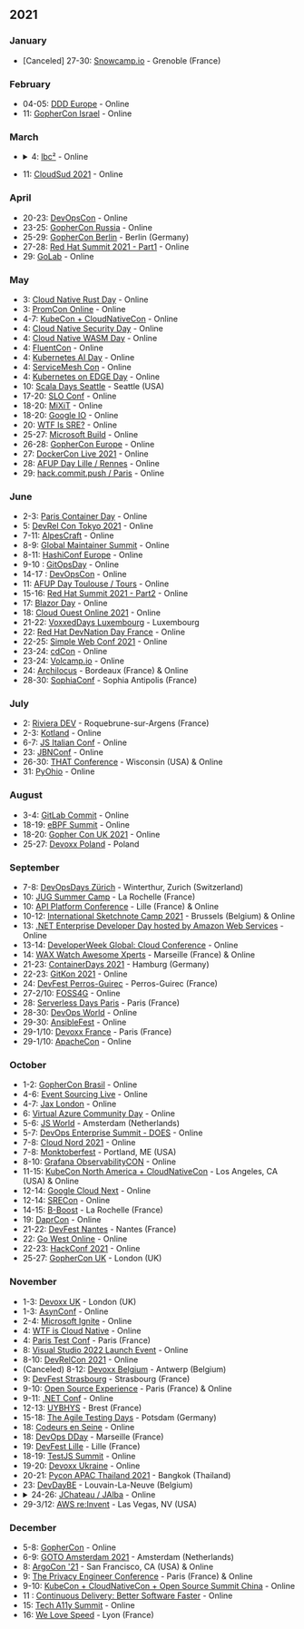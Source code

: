 ## 2021


### January

* [Canceled] 27-30: [Snowcamp.io](https://snowcamp.io) - Grenoble (France)

### February

* 04-05: [DDD Europe](https://dddeurope.com/2021/handson-conference/) - Online
* 11: [GopherCon Israel](https://www.gophercon.org.il/) - Online

### March

* <details><summary>4: <a href="https://www.lbc2.fr/">lbc²</a> - Online</summary>
  La conférence de Le Bon Coin dédiée à la tech et à l’innovation.
</details>

* 11: [CloudSud 2021](https://cloudsud.virtualconference.com/#/event) - Online

### April

* 20-23: [DevOpsCon](https://devopscon.io/london/) - Online
* 23-25: [GopherCon Russia](https://www.gophercon-russia.ru/en) - Online
* 25-29: [GopherCon Berlin](https://gophercon.berlin/) - Berlin (Germany)
* 27-28: [Red Hat Summit 2021 - Part1](https://www.redhat.com/en/summit) - Online
* 29: [GoLab](https://golab.io/en/) - Online

### May

* 3: [Cloud Native Rust Day](https://events.linuxfoundation.org/cloud-native-rust-day/program/schedule/) - Online
* 3: [PromCon Online](https://promcon.io/2021-online/schedule/?) - Online
* 4-7: [KubeCon + CloudNativeCon](https://events.linuxfoundation.org/kubecon-cloudnativecon-europe/) - Online
* 4: [Cloud Native Security Day](https://events.linuxfoundation.org/cloud-native-security-day-europe/program/schedule/) - Online
* 4: [Cloud Native WASM Day](https://events.linuxfoundation.org/cloud-native-wasm-day/program/schedule/) - Online
* 4: [FluentCon](https://events.linuxfoundation.org/fluentcon/program/schedule/) - Online
* 4: [Kubernetes AI Day](https://events.linuxfoundation.org/kubernetes-ai-day/program/schedule/) - Online
* 4: [ServiceMesh Con](https://events.linuxfoundation.org/servicemeshcon-europe/program/schedule/) - Online
* 4: [Kubernetes on EDGE Day](https://events.linuxfoundation.org/kubernetes-on-edge-day/program/schedule/) - Online
* 10: [Scala Days Seattle](https://scaladays.org/) - Seattle (USA)
* 17-20: [SLO Conf](https://www.sloconf.com/) - Online
* 18-20: [MiXiT](https://mixitconf.org/fr/) - Online
* 18-20: [Google IO](https://events.google.com/io/) - Online
* 20: [WTF Is SRE?](https://www.cloud-native-sre.wtf/) - Online
* 25-27: [Microsoft Build](https://mybuild.microsoft.com/) - Online
* 26-28: [GopherCon Europe](https://gophercon.eu/) - Online
* 27: [DockerCon Live 2021](https://docker.events.cube365.net/dockercon-live/2021) - Online
* 28: [AFUP Day Lille / Rennes](https://event.afup.org/afup-day-2021/afup-day-2021-lille-rennes-edition-en-ligne/) - Online
* 29: [hack.commit.push / Paris](https://paris2021.hack-commit-pu.sh/) - Online

### June

* 2-3: [Paris Container Day](https://paris-container-day.fr/fr/) - Online
* 5: [DevRel Con Tokyo 2021](https://tokyo-2021.devrel.net/) - Online
* 7-11: [AlpesCraft](https://www.alpescraft.fr/) - Online
* 8-9: [Global Maintainer Summit](https://globalmaintainersummit.github.com/) - Online
* 8-11: [HashiConf Europe](https://hashiconf.com/europe/) - Online
* 9-10 : [GitOpsDay](https://www.gitopsdays.com/) - Online
* 14-17 : [DevOpsCon](https://devopscon.io/berlin/) - Online
* 11: [AFUP Day Toulouse / Tours](https://event.afup.org/afup-day-2021/afup-day-2021-toulouse-tours-edition-en-ligne/) - Online
* 15-16: [Red Hat Summit 2021 - Part2](https://www.redhat.com/en/summit) - Online
* 17: [Blazor Day](https://blazorday.net/) - Online
* 18: [Cloud Ouest Online 2021](https://cloudouest.fr/) - Online
* 21-22: [VoxxedDays Luxembourg](https://luxembourg.voxxeddays.com/) - Luxembourg
* 22: [Red Hat DevNation Day France](https://developers.redhat.com/devnation/devnationday-france) - Online
* 22-25: [Simple Web Conf 2021](https://simplewebconf.com/) - Online
* 23-24: [cdCon](https://events.linuxfoundation.org/cdcon/) - Online
* 23-24: [Volcamp.io](https://www.volcamp.io/) - Online
* 24: [Archilocus](https://www.archilocus.tech/) - Bordeaux (France) & Online
* 28-30: [SophiaConf](http://www.telecom-valley.fr/sophiaconf-2021) - Sophia Antipolis (France)

### July

* 2: [Riviera DEV](https://rivieradev.fr/) - Roquebrune-sur-Argens (France)
* 2-3: [Kotland](https://www.papercall.io/kotlandconf2021) - Online
* 6-7: [JS Italian Conf](https://2021.jsday.it/) - Online
* 23: [JBNConf](https://www.jbcnconf.com/2021/) - Online
* 26-30: [THAT Conference](https://that.us/) - Wisconsin (USA) & Online
* 31: [PyOhio](https://www.pyohio.org/2021/) - Online

### August

* 3-4: [GitLab Commit](https://about.gitlab.com/events/commit/) - Online
* 18-19: [eBPF Summit](https://ebpf.io/summit-2021/) - Online
* 18-20: [Gopher Con UK 2021](https://www.gophercon.co.uk/) - Online
* 25-27: [Devoxx Poland](https://www.devoxx.pl/) - Poland

### September

* 7-8: [DevOpsDays Zürich](https://devopsdays.org/events/2021-zurich/welcome/) - Winterthur, Zurich (Switzerland)
* 10: [JUG Summer Camp](https://www.jugsummercamp.org/edition/12) - La Rochelle (France)
* 10: [API Platform Conference](https://api-platform.com/con/2021/) - Lille (France) & Online
* 10-12: [International Sketchnote Camp 2021](https://isc20be.home.blog/registration/) - Brussels (Belgium) & Online
* 13: [.NET Enterprise Developer Day hosted by Amazon Web Services](https://www.eventbrite.com/e/net-enterprise-developer-day-hosted-by-amazon-web-services-registration-167917464657) - Online
* 13-14: [DeveloperWeek Global: Cloud Conference](https://www.developerweek.com/global/conference/cloud/) - Online
* 14: [WAX Watch Awesome Xperts](https://www.waxconf.fr/) - Marseille (France) & Online
* 21-23: [ContainerDays 2021](https://www.containerdays.io/) - Hamburg (Germany)
* 22-23: [GitKon 2021](https://gitkon.com) - Online
* 24: [DevFest Perros-Guirec](https://devfest.codedarmor.fr/) - Perros-Guirec (France)
* 27-2/10: [FOSS4G](https://2021.foss4g.org/) - Online
* 28: [Serverless Days Paris](https://www.papercall.io/serverless-days-paris-2021) - Paris (France)
* 28-30: [DevOps World](https://www.devopsworld.com/) - Online
* 29-30: [AnsibleFest](https://www.ansible.com/ansiblefest) - Online
* 29-1/10: [Devoxx France](https://www.devoxx.fr/) - Paris (France)
* 29-1/10: [ApacheCon](https://apachecon.com/acna2020/) - Online

### October

* 1-2: [GopherCon Brasil](https://gopherconbr.org/) - Online
* 4-6: [Event Sourcing Live](https://2021.eventsourcing.live/) - Online
* 4-7: [Jax London](https://jaxlondon.com) - Online
* 6: [Virtual Azure Community Day](https://azureday.community/) - Online
* 5-6: [JS World](https://jsworldconference.com/) - Amsterdam (Netherlands)
* 5-7: [DevOps Enterprise Summit - DOES](https://events.itrevolution.com/virtual/) - Online
* 7-8: [Cloud Nord 2021](https://www.cloudnord.fr/) - Online
* 7-8: [Monktoberfest](https://monktoberfest.com/) - Portland, ME (USA)
* 8-10: [Grafana ObservabilityCON](https://grafana.com/about/events/observabilitycon/2021/) - Online
* 11-15: [KubeCon North America + CloudNativeCon](https://events.linuxfoundation.org/kubecon-cloudnativecon-north-america/) - Los Angeles, CA (USA) & Online
* 12-14: [Google Cloud Next](https://cloud.withgoogle.com/next/sf/) - Online
* 12-14: [SRECon](https://www.usenix.org/srecon) - Online
* 14-15: [B-Boost](https://b-boost.fr/) - La Rochelle (France)
* 19: [DaprCon](https://blog.dapr.io/posts/2021/08/31/announcing-daprcon-2021/) - Online
* 21-22: [DevFest Nantes](https://devfest.gdgnantes.com/fr/) - Nantes (France)
* 22: [Go West Online](https://www.gowestconf.com/) - Online 
* 22-23: [HackConf 2021](https://hackconf.bg/) - Online
* 25-27: [GopherCon UK](https://gophercon.co.uk) - London (UK)

### November

* 1-3: [Devoxx UK](https://www.devoxx.co.uk/) - London (UK)
* 1-3: [AsynConf](https://asynconf.fr/) - Online
* 2-4: [Microsoft Ignite](https://myignite.microsoft.com/home) - Online
* 4: [WTF is Cloud Native](https://www.cloud-native-conf.wtf/) - Online
* 4: [Paris Test Conf](https://paristestconf.com/) - Paris (France)
* 8: [Visual Studio 2022 Launch Event](https://visualstudio.microsoft.com/launch/) - Online
* 8-10: [DevRelCon 2021](https://2021.devrel.net/) - Online
* (Canceled) 8-12: [Devoxx Belgium](https://www.devoxx.com/) - Antwerp (Belgium)
* 9: [DevFest Strasbourg](https://devfest.gdgstrasbourg.fr/) - Strasbourg (France)
* 9-10: [Open Source Experience](https://www.opensource-experience.com) - Paris (France) & Online
* 9-11: [.NET Conf](https://www.dotnetconf.net/?ocid=AID3018883_TWITTER_oo_spl100001868415077) - Online
* 12-13: [UYBHYS](https://www.unlockyourbrain.bzh/) - Brest (France)
* 15-18: [The Agile Testing Days](https://agiletestingdays.com/) - Potsdam (Germany)
* 18: [Codeurs en Seine](https://www.codeursenseine.com/2021) - Online
* 18: [DevOps DDay](http://devops-dday.com) - Marseille (France)
* 19: [DevFest Lille](http://devfest.gdglille.org) - Lille (France)
* 18-19: [TestJS Summit](https://testjssummit.com) - Online
* 19-20: [Devoxx Ukraine](https://devoxx.com.ua/) - Online
* 20-21: [Pycon APAC Thailand 2021](https://th.pycon.org/) - Bangkok (Thailand)
* 23: [DevDayBE](https://www.devday.be/) - Louvain-La-Neuve (Belgium)
* <span><details><summary>24-26: <a href="https://www.jchateau.org/">JChateau / JAlba</a> - Online</summary>JChateau et JAlba ont fusionné en 1 unique **non conférence**.</details></span>
* 29-3/12: [AWS re:Invent](https://reinvent.awsevents.com/) - Las Vegas, NV (USA)

### December

* 5-8: [GopherCon](https://www.gophercon.com/) - Online
* 6-9: [GOTO Amsterdam 2021](https://gotoams.nl/) - Amsterdam (Netherlands)
* 8: [ArgoCon '21](https://argoproj.github.io/argocon21/) - San Francisco, CA (USA) & Online
* 9: [The Privacy Engineer Conference](https://privacyengineercon.com/) - Paris (France) & Online
* 9-10: [KubeCon + CloudNativeCon + Open Source Summit China](https://www.lfasiallc.com/kubecon-cloudnativecon-open-source-summit-china/) - Online
* 11 : [Continuous Delivery: Better Software Faster](https://devternity.com/) - Online
* 15: [Tech A11y Summit](https://techa11y.dev/) - Online
* 16: [We Love Speed](https://www.welovespeed.com/en/2021/) - Lyon (France)
